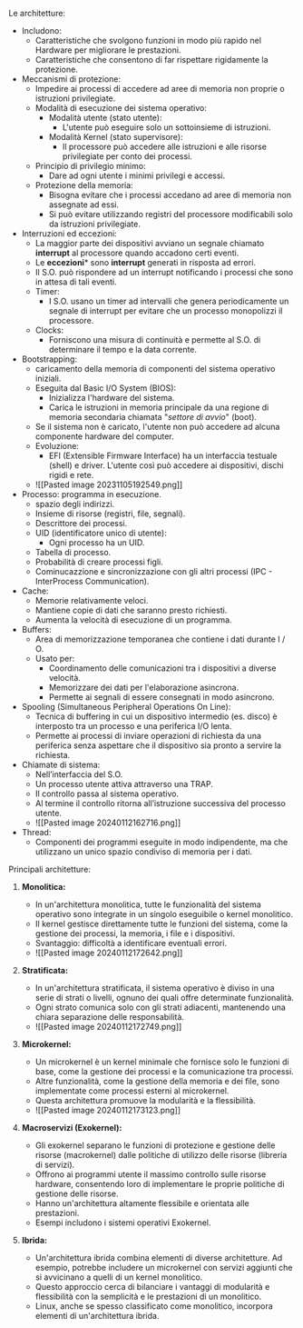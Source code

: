 
Le architetture:
- Includono:
	- Caratteristiche che svolgono funzioni in modo più rapido nel Hardware per migliorare le prestazioni.
	- Caratteristiche che consentono di far rispettare rigidamente la protezione.
- Meccanismi di protezione:
	- Impedire ai processi di accedere ad aree di memoria non proprie o istruzioni privilegiate.
	- Modalità di esecuzione dei sistema operativo:
		- Modalità utente (stato utente):
			- L'utente può eseguire solo un sottoinsieme di istruzioni.
		- Modalità Kernel (stato supervisore):
			- Il processore può accedere alle istruzioni e alle risorse privilegiate per conto dei processi.
	- Principio di privilegio minimo:
		- Dare ad ogni utente i minimi privilegi e accessi.
	- Protezione della memoria:
		- Bisogna evitare che i processi accedano ad aree di memoria non assegnate ad essi.
		- Si può evitare utilizzando registri del processore modificabili solo da istruzioni privilegiate.
- Interruzioni ed eccezioni:
	- La maggior parte dei dispositivi avviano un segnale chiamato **interrupt** al processore quando accadono certi eventi.
	- Le **eccezioni*** sono **interrupt** generati in risposta ad errori.
	- Il S.O. può rispondere ad un interrupt notificando i processi che sono in attesa di tali eventi.
	- Timer:
		- I S.O. usano un timer ad intervalli che genera periodicamente un segnale di interrupt per evitare che un processo monopolizzi il processore.
	- Clocks:
		- Forniscono una misura di continuità e permette al S.O. di determinare il tempo e la data corrente.
- Bootstrapping:
	- caricamento della memoria di componenti del sistema operativo iniziali.
	- Eseguita dal Basic I/O System (BIOS):
		- Inizializza l'hardware del sistema.
		- Carica le istruzioni in memoria principale da una regione di memoria secondaria chiamata "*settore di avvio*" (boot).
	- Se il sistema non è caricato, l'utente non può accedere ad alcuna componente hardware del computer.
	- Evoluzione:
		- EFI (Extensible Firmware Interface) ha un interfaccia testuale (shell) e driver. L'utente così può accedere ai dispositivi, dischi rigidi e rete.
	- ![[Pasted image 20231105192549.png]]
- Processo: programma in esecuzione.
	- spazio degli indirizzi.
	- Insieme di risorse (registri, file, segnali).
	- Descrittore dei processi.
	- UID (identificatore unico di utente):
		- Ogni processo ha un UID.
	- Tabella di processo.
	- Probabilità di creare processi figli.
	- Cominucazzione e sincronizzazione con gli altri processi (IPC - InterProcess Communication).
- Cache:
	- Memorie relativamente veloci.
	- Mantiene copie di dati che saranno presto richiesti.
	- Aumenta la velocità di esecuzione di un programma.
- Buffers:
	- Area di memorizzazione temporanea che contiene i dati durante I / O.
	- Usato per: 
		- Coordinamento delle comunicazioni tra i dispositivi a diverse velocità. 
		- Memorizzare dei dati per l'elaborazione asincrona.
		- Permette ai segnali di essere consegnati in modo asincrono.
- Spooling (Simultaneous Peripheral Operations On Line):
	- Tecnica di buffering in cui un dispositivo intermedio (es. disco) è interposto tra un processo e una periferica I/O lenta.
	- Permette ai processi di inviare operazioni di richiesta da una periferica senza aspettare che il dispositivo sia pronto a servire la richiesta.
- Chiamate di sistema: 
	- Nell’interfaccia del S.O. 
	- Un processo utente attiva attraverso una TRAP.
	- Il controllo passa al sistema operativo.
	- Al termine il controllo ritorna all’istruzione successiva del processo utente.
	- ![[Pasted image 20240112162716.png]]
- Thread: 
	- Componenti dei programmi eseguite in modo indipendente, ma che utilizzano un unico spazio condiviso di memoria per i dati.

Principali architetture:
1. **Monolitica:**
    - In un'architettura monolitica, tutte le funzionalità del sistema operativo sono integrate in un singolo eseguibile o kernel monolitico.
    - Il kernel gestisce direttamente tutte le funzioni del sistema, come la gestione dei processi, la memoria, i file e i dispositivi.
    - Svantaggio: difficoltà a identificare eventuali errori.
    - ![[Pasted image 20240112172642.png]]
1. **Stratificata:**
    - In un'architettura stratificata, il sistema operativo è diviso in una serie di strati o livelli, ognuno dei quali offre determinate funzionalità.
    - Ogni strato comunica solo con gli strati adiacenti, mantenendo una chiara separazione delle responsabilità.
    - ![[Pasted image 20240112172749.png]]
2. **Microkernel:**
    - Un microkernel è un kernel minimale che fornisce solo le funzioni di base, come la gestione dei processi e la comunicazione tra processi.
    - Altre funzionalità, come la gestione della memoria e dei file, sono implementate come processi esterni al microkernel.
    - Questa architettura promuove la modularità e la flessibilità.
    - ![[Pasted image 20240112173123.png]]
4. **Macroservizi (Exokernel):**
    
    - Gli exokernel separano le funzioni di protezione e gestione delle risorse (macrokernel) dalle politiche di utilizzo delle risorse (libreria di servizi).
    - Offrono ai programmi utente il massimo controllo sulle risorse hardware, consentendo loro di implementare le proprie politiche di gestione delle risorse.
    - Hanno un'architettura altamente flessibile e orientata alle prestazioni.
    - Esempi includono i sistemi operativi Exokernel.
5. **Ibrida:**
    
    - Un'architettura ibrida combina elementi di diverse architetture. Ad esempio, potrebbe includere un microkernel con servizi aggiunti che si avvicinano a quelli di un kernel monolitico.
    - Questo approccio cerca di bilanciare i vantaggi di modularità e flessibilità con la semplicità e le prestazioni di un monolitico.
    - Linux, anche se spesso classificato come monolitico, incorpora elementi di un'architettura ibrida.